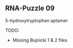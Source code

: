 RNA-Puzzle 09
-----------------------------------------------------------------------------

5-hydroxytryptophan aptamer

TODO:

- Missing Bujnicki 1 & 2 files
